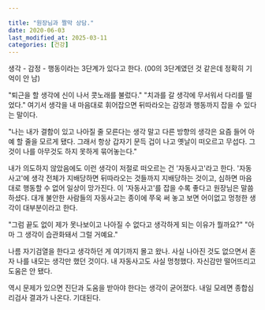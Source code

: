 ```yaml
---
 
title: "원장님과 짤막 상담."
date: 2020-06-03
last_modified_at: 2025-03-11
categories: [건강]
---
```


생각 - 감정 - 행동이라는 3단계가 있다고 한다. (00의 3단계였던 것 같은데 정확히 기억이 안 남)

"퇴근을 할 생각에 신이 나서 콧노래를 불렀다." "치과를 갈 생각에 무서워서 다리를 떨었다." 여기서 생각을 내 마음대로 휘어잡으면 뒤따라오는 감정과 행동까지 잡을 수 있다는 말이다.

"나는 내가 결함이 있고 나아질 줄 모른다는 생각 말고 다른 방향의 생각은 요즘 들어 아예 할 줄을 모르게 됐다. 그래서 항상 갑자기 문득 겁이 나고 옛날이 떠오르고 무섭다. 그것이 나를 아무것도 하지 못하게 묶어놓는다."

내가 의도하지 않았음에도 이런 생각이 저절로 떠오르는 건 '자동사고'라고 한다. '자동사고'에 생각 전체가 지배당하면 뒤따라오는 것들까지 지배당하는 것이고, 심하면 마음대로 행동할 수 없어 일상이 망가진다. 이 '자동사고'를 잡을 수록 좋다고 원장님은 말씀하셨다. 대개 불안한 사람들의 자동사고는
종이에 쭈욱 써 놓고 보면 어이없고 멍청한 생각이 대부분이라고 한다.

"그럼 끝도 없이 제가 못나보이고 나아질 수 없다고 생각하게 되는 이유가 뭘까요?" "아마 그 생각이 습관화돼서 그럴 거예요."

나름 자기검열을 한다고 생각하던 게 여기까지 몰고 왔나. 사실 나아진 것도 없으면서 혼자 나를 내모는 생각만 했던 것이다. 내 자동사고도 사실 멍청했다. 자신감만 떨어뜨리고 도움은 안 됐다. 

역시 문제가 있으면 진단과 도움을 받아야 한다는 생각이 굳어졌다. 내일 모레면 종합심리검사 결과가 나온다. 기대된다. 
